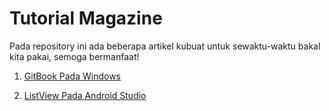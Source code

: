 # Tutorial Magazine
Pada repository ini ada beberapa artikel kubuat untuk sewaktu-waktu bakal kita pakai, semoga bermanfaat!

1. [GitBook Pada Windows](https://github.com/azzahrads/tutorial/tree/master/HowToGitBook/gitbook.md)

2. [ListView Pada Android Studio](https://github.com/azzahrads/tutorial/blob/master/HowToListViewAS/ListView.md)
